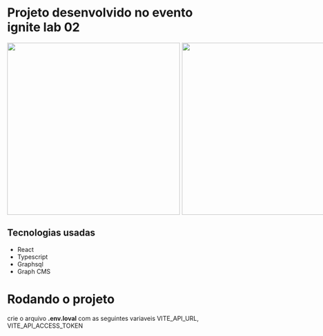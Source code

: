 # Projeto desenvolvido no evento ignite lab 02


<div style="gap:5px; display:flex">
  <img src="https://user-images.githubusercontent.com/12089780/175770834-8704a9f6-8b47-4d05-93d2-854b0a2dbd2c.jpg" width="400px"/>



<img src="https://user-images.githubusercontent.com/12089780/175770901-6f62ddca-6784-44f9-8da9-1ff00278fca1.png" width="400px"/>
</div>

## Tecnologias usadas

<ul>
  <li>React</li>
  <li>Typescript</li>
  <li>Graphsql</li>
  <li>Graph CMS</li>
</ul>

# Rodando o projeto 

crie o arquivo <strong>.env.loval</strong> com as seguintes variaveis VITE_API_URL,
VITE_API_ACCESS_TOKEN

